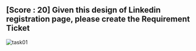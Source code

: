 ## [Score : 20] Given this design of Linkedin registration page, please create the Requirement Ticket

![task01](https://raw.githubusercontent.com/nopevbf/repo/master/assets/weatherdashboard1.png)
